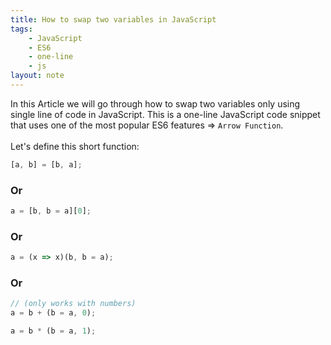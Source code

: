 ```yaml
---
title: How to swap two variables in JavaScript
tags:
    - JavaScript
    - ES6
    - one-line
    - js
layout: note
---
```




In this Article we will go through how to swap two variables only using single line of code in JavaScript.
This is a one-line JavaScript code snippet that uses one of the most popular ES6 features => `Arrow Function`.
<br/>
<br/>
Let's define this short function:

```js {.wrap}
[a, b] = [b, a];
```

### Or

```js {.wrap}
a = [b, b = a][0];
```

### Or

```js {.wrap}
a = (x => x)(b, b = a);
```

### Or

```js {.wrap}
// (only works with numbers)
a = b + (b = a, 0);

a = b * (b = a, 1);
```